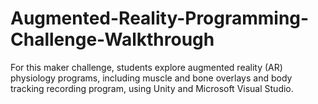 # Augmented-Reality-Programming-Challenge-Walkthrough
For this maker challenge, students explore augmented reality (AR) physiology programs, including muscle and bone overlays and body tracking recording program, using Unity and Microsoft Visual Studio. 

